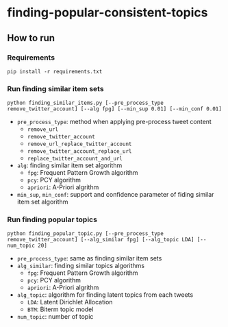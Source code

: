 # finding-popular-consistent-topics

## How to run
### Requirements

    pip install -r requirements.txt

### Run finding similar item sets

    python finding_similar_items.py [--pre_process_type remove_twitter_account] [--alg fpg] [--min_sup 0.01] [--min_conf 0.01]

- `pre_process_type`: method when applying pre-process tweet content
  + `remove_url` 
  + `remove_twitter_account`
  + `remove_url_replace_twitter_account`
  + `remove_twitter_account_replace_url`
  + `replace_twitter_account_and_url`
- `alg`: finding similar item set algorithm
  + `fpg`: Frequent Pattern Growth algorithm 
  + `pcy`: PCY algorithm
  + `apriori`: A-Priori algrithm
- `min_sup`, `min_conf`: support and confidence parameter of fiding similar item set algorithm

### Run finding popular topics

    python finding_popular_topic.py [--pre_process_type remove_twitter_account] [--alg_similar fpg] [--alg_topic LDA] [--num_topic 20]

- `pre_process_type`: same as finding similar item sets 
- `alg_similar`: finding similar topics algorithms
  + `fpg`: Frequent Pattern Growth algorithm 
  + `pcy`: PCY algorithm
  + `apriori`: A-Priori algrithm
- `alg_topic`: algorithm for finding latent topics from each tweets
  + `LDA`: Latent Dirichlet Allocation
  + `BTM`: Biterm topic model
- `num_topic`: number of topic